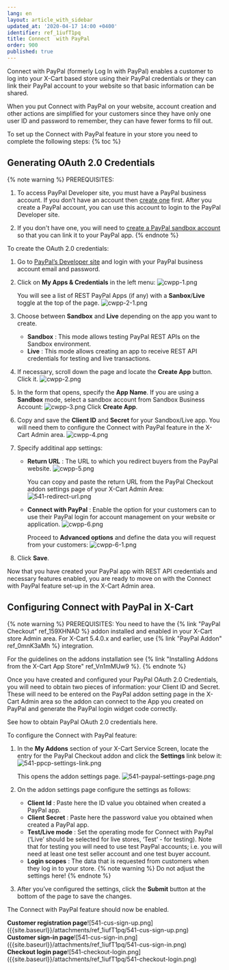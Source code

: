 ```yaml
---
lang: en
layout: article_with_sidebar
updated_at: '2020-04-17 14:00 +0400'
identifier: ref_1iufT1pq
title: Connect  with PayPal
order: 900
published: true
---
```

Connect with PayPal (formerly Log In with PayPal) enables a customer to log into your X-Cart based store using their PayPal credentials or they can link their PayPal account to your website so that basic information can be shared.

When you put Connect with PayPal on your website, account creation and other actions are simplified for your customers since they have only one user ID and password to remember, they can have fewer forms to fill out.

To set up the Connect with PayPal feature in your store you need to complete the following steps:
{% toc %}

## Generating OAuth 2.0 Credentials

{% note warning %}
PREREQUISITES:
   1. To access PayPal Developer site, you must have a PayPal business account.  If you don’t have an account then [create one](https://www.paypal.com/in/webapps/mpp/account-selection?pros=2 "Connect  with PayPal") first. After you create a PayPal account, you can use this account to login to the PayPal Developer site.
    
   2. If you don't have one, you will need to [create a PayPal sandbox account](https://www.angelleye.com/create-paypal-sandbox-account/ "Connect  with PayPal") so that you can link it to your PayPal app.
{% endnote %}

To create the OAuth 2.0 credentials:

1. Go to [PayPal’s Developer site]( https://developer.paypal.com/  "Connect  with PayPal") and login with your PayPal business account email and password.

2. Click on **My Apps & Credentials** in the left menu:
   ![cwpp-1.png]({{site.baseurl}}/attachments/ref_1iufT1pq/cwpp-1.png)
   
   You will see a list of REST PayPal Apps (if any) with a **Sanbox**/**Live** toggle at the top of the page. 
   ![cwpp-2-1.png]({{site.baseurl}}/attachments/ref_1iufT1pq/cwpp-2-1.png)

3. Choose between **Sandbox** and **Live** depending on the app you want to create.
   * **Sandbox** : This mode allows testing PayPal REST APIs on the Sandbox environment.
   * **Live** : This mode allows creating an app to receive REST API credentials for testing and live transactions.

4. If necessary, scroll down the page and locate the **Create App** button. Click it.
   ![cwpp-2.png]({{site.baseurl}}/attachments/ref_1iufT1pq/cwpp-2.png)
   
5. In the form that opens, specify the **App Name**. If you are using a **Sandbox** mode, select a sandbox account from Sandbox Business Account:
   ![cwpp-3.png]({{site.baseurl}}/attachments/ref_1iufT1pq/cwpp-3.png)
   Click **Create App**.  
 
6. Copy and save the **Client ID** and **Secret** for your Sandbox/Live app. You will need them to configure the Connect with PayPal feature in the X-Cart Admin area.
    ![cwpp-4.png]({{site.baseurl}}/attachments/ref_1iufT1pq/cwpp-4.png)
 
7. Specify additinal app settings: 
   * **Return URL** : The URL to which you redirect buyers from the PayPal website. 
     ![cwpp-5.png]({{site.baseurl}}/attachments/ref_1iufT1pq/cwpp-5.png)
    
     You can copy and paste the return URL from the PayPal Checkout addon settings page of your X-Cart Admin Area:
     ![541-redirect-url.png]({{site.baseurl}}/attachments/ref_1iufT1pq/541-redirect-url.png)
    * **Connect with PayPal** : Enable the option for your customers can to use their PayPal login for account management on your website or application.
      ![cwpp-6.png]({{site.baseurl}}/attachments/ref_1iufT1pq/cwpp-6.png)
      
      Proceed to **Advanced options** and define the data you will request from your customers:
      ![cwpp-6-1.png]({{site.baseurl}}/attachments/ref_1iufT1pq/cwpp-6-1.png)

8. Click **Save**.

Now that you have created your PayPal app with REST API credentials and necessary features enabled, you are ready to move on with the Connect with PayPal feature set-up in the X-Cart Admin area.

## Configuring Connect with PayPal in X-Cart

{% note warning %}
PREREQUISITES:
   You need to have the {% link "PayPal Checkout" ref_159XHNAD %} addon installed and enabled in your X-Cart store Admin area. For X-Cart 5.4.0.x and earlier, use {% link "PayPal Addon" ref_0mnK3aMh %} integration.
   
   For the guidelines on the addons installation see {% link "Installing Addons from the X-Cart App Store" ref_Vn1mMUw9 %}.
{% endnote %}

Once you have created and configured your PayPal OAuth 2.0 Credentials, you will need to obtain two pieces of information: your Client ID and Secret. These will need to be entered on the PayPal addon setting page in the X-Cart Admin area so the addon can connect to the App you created on PayPal and generate the PayPal login widget code correctly.

See how to obtain PayPal OAuth 2.0 credentials here.

To configure the Connect with PayPal feature:
1. In the **My Addons** section of your X-Cart Service Screen, locate the entry for the PayPal Checkout addon and click the **Settings** link below it:
   ![541-ppcp-settings-link.png]({{site.baseurl}}/attachments/ref_1iufT1pq/541-ppcp-settings-link.png)

   This opens the addon settings page.
   ![541-paypal-settings-page.png]({{site.baseurl}}/attachments/ref_1iufT1pq/541-paypal-settings-page.png)

2. On the addon settings page configure the settings as follows:
   * **Client Id** : Paste here the ID value you obtained when created a PayPal app.
   * **Client Secret** : Paste here the password value you obtained when created a PayPal app.
   * **Test/Live mode** : Set the operating mode for Connect with PayPal (‘Live’ should be selected for live stores, ‘Test’ - for testing). Note that for testing you will need to use test PayPal accounts; i.e. you will need at least one test seller account and one test buyer account. 
   * **Login scopes** : The data that is requested from customers when they log in to your store.
     {% note warning %}
     Do not adjust the settings here!
     {% endnote %}

3. After you’ve configured the settings, click the **Submit** button at the bottom of the page to save the changes.

The Connect with PayPal feature should now be enabled.
<div class="ui stackable three column grid">
  <div class="column" markdown="span"><b>Customer registration page</b>![541-cus-sign-up.png]({{site.baseurl}}/attachments/ref_1iufT1pq/541-cus-sign-up.png)
</div>
  <div class="column" markdown="span"><b>Customer sign-in page</b>![541-cus-sign-in.png]({{site.baseurl}}/attachments/ref_1iufT1pq/541-cus-sign-in.png)</div>
  <div class="column" markdown="span"><b>Checkout login page</b>![541-checkout-login.png]({{site.baseurl}}/attachments/ref_1iufT1pq/541-checkout-login.png)</div>
</div>
